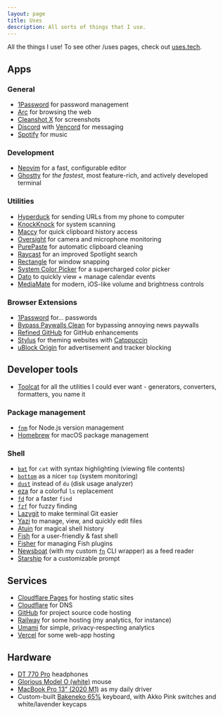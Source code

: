 ```yaml
---
layout: page
title: Uses
description: All sorts of things that I use.
---
```


<p class="mb-12">All the things I use! To see other /uses pages, check out <a href="https://uses.tech/">uses.tech</a>.</p>

## Apps

### General

-   [1Password](https://1password.com/) for password management
-   [Arc](https://arc.net/) for browsing the web
-   [Cleanshot X](https://cleanshot.com/) for screenshots
-   [Discord](https://discord.com/) with [Vencord](https://vencord.dev/) for messaging
-   [Spotify](https://spotify.com/) for music

### Development

-   [Neovim](https://neovim.io/) for a fast, configurable editor
-   [Ghostty](https://mitchellh.com/ghostty) for _the fastest_, most feature-rich, and actively developed terminal

### Utilities

-   [Hyperduck](https://sindresorhus.com/hyperduck) for sending URLs from my phone to computer
-   [KnockKnock](https://objective-see.org/products/knockknock.html) for system scanning
-   [Maccy](https://maccy.app/) for quick clipboard history access
-   [Oversight](https://objective-see.org/products/oversight.html) for camera and microphone monitoring
-   [PurePaste](https://sindresorhus.com/pure-paste) for automatic clipboard cleaning
-   [Raycast](https://raycast.com/) for an improved Spotlight search
-   [Rectangle](https://rectangleapp.com/x) for window snapping
-   [System Color Picker](https://sindresorhus.com/system-color-picker) for a supercharged color picker
-   [Dato](https://sindresorhus.com/dato) to quickly view + manage calendar events
-   [MediaMate](https://wouter01.github.io/MediaMate/) for modern, iOS-like volume and brightness controls

### Browser Extensions

-   [1Password](https://1password.com/downloads/browser-extension/) for... passwords
-   [Bypass Paywalls Clean](https://gitlab.com/magnolia1234/bypass-paywalls-chrome-clean) for bypassing annoying news paywalls
-   [Refined GitHub](https://github.com/refined-github/refined-github) for GitHub enhancements
-   [Stylus](https://github.com/openstyles/stylus) for theming websites with [Catppuccin](https://catppuccin.com/)
-   [uBlock Origin](https://github.com/gorhill/uBlock/) for advertisement and tracker blocking

## Developer tools

-   [Toolcat](https://toolcat.app/) for all the utilities I could ever want - generators, converters, formatters, you name it

### Package management

-   [`fnm`](https://github.com/Schniz/fnm) for Node.js version management
-   [Homebrew](https://brew.sh/) for macOS package management

### Shell

-   [`bat`](https://github.com/sharkdp/bat) for `cat` with syntax highlighting (viewing file contents)
-   [`bottom`](https://github.com/ClementTsang/bottom) as a nicer `top` (system monitoring)
-   [`dust`](https://github.com/bootandy/dust) instead of `du` (disk usage analyzer)
-   [eza](https://eza.rocks/) for a colorful `ls` replacement
-   [`fd`](https://github.com/sharkdp/fd) for a faster `find`
-   [`fzf`](https://github.com/junegunn/fzf) for fuzzy finding
-   [Lazygit](https://github.com/jesseduffield/lazygit) to make terminal Git easier
-   [Yazi](https://github.com/sxyazi/yazi) to manage, view, and quickly edit files
-   [Atuin](https://atuin.sh/) for magical shell history
-   [Fish](https://fishshell.com/) for a user-friendly & fast shell
-   [Fisher](https://github.com/jorgebucaran/fisher) for managing Fish plugins
-   [Newsboat](https://github.com/newsboat/newsboat) (with my custom [`fn`](https://github.com/uncenter/fn) CLI wrapper) as a feed reader
-   [Starship](https://starship.rs/) for a customizable prompt

## Services

-   [Cloudflare Pages](https://pages.cloudflare.com/) for hosting static sites
-   [Cloudflare](https://cloudflare.com/) for DNS
-   [GitHub](https://github.com/) for project source code hosting
-   [Railway](https://railway.app/) for some hosting (my analytics, for instance)
-   [Umami](https://umami.is/) for simple, privacy-respecting analytics
-   [Vercel](https://vercel.com/) for some web-app hosting

## Hardware

-   [DT 770 Pro](https://north-america.beyerdynamic.com/dt-770-pro.html) headphones
-   [Glorious Model O (white)](https://www.gloriousgaming.com/products/glorious-model-o-white) mouse
-   [MacBook Pro 13" (2020 M1)](https://www.apple.com/macbook-pro-13/) as my daily driver
-   Custom-built [Bakeneko 65%](https://cannonkeys.com/products/bakeneko65/) keyboard, with Akko Pink switches and white/lavender keycaps
